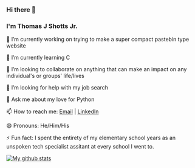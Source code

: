 ### Hi there 👋

### I'm Thomas J Shotts Jr.

 🔭 I’m currently working on trying to make a super compact pastebin type website
 
 🌱 I’m currently learning C
 
 👯 I’m looking to collaborate on anything that can make an impact on any individual's or groups' life/lives
 
 🤔 I’m looking for help with my job search
 
 💬 Ask me about my love for Python
 
 📫 How to reach me: [Email](mailto:thomasjshottsjr@gmail.com) | [LinkedIn](https://linkedin.com/in/thomasshottsjr) 
 
 😄 Pronouns: He/Him/His
 
 ⚡ Fun fact: I spent the entirety of my elementary school years as an unspoken tech specialist assitant at every school I went to.

[![My github stats](https://github-readme-stats.vercel.app/api?username=darkwolfxj)](https://github.com/darkwolfxj/github-readme-stats)

